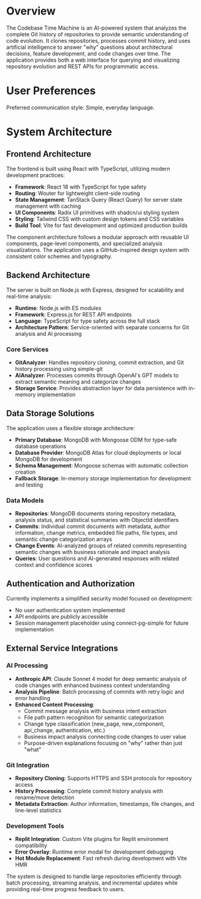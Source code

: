 # Overview

The Codebase Time Machine is an AI-powered system that analyzes the complete Git history of repositories to provide semantic understanding of code evolution. It clones repositories, processes commit history, and uses artificial intelligence to answer "why" questions about architectural decisions, feature development, and code changes over time. The application provides both a web interface for querying and visualizing repository evolution and REST APIs for programmatic access.

# User Preferences

Preferred communication style: Simple, everyday language.

# System Architecture

## Frontend Architecture
The frontend is built using React with TypeScript, utilizing modern development practices:

- **Framework**: React 18 with TypeScript for type safety
- **Routing**: Wouter for lightweight client-side routing
- **State Management**: TanStack Query (React Query) for server state management with caching
- **UI Components**: Radix UI primitives with shadcn/ui styling system
- **Styling**: Tailwind CSS with custom design tokens and CSS variables
- **Build Tool**: Vite for fast development and optimized production builds

The component architecture follows a modular approach with reusable UI components, page-level components, and specialized analysis visualizations. The application uses a GitHub-inspired design system with consistent color schemes and typography.

## Backend Architecture  
The server is built on Node.js with Express, designed for scalability and real-time analysis:

- **Runtime**: Node.js with ES modules
- **Framework**: Express.js for REST API endpoints
- **Language**: TypeScript for type safety across the full stack
- **Architecture Pattern**: Service-oriented with separate concerns for Git analysis and AI processing

### Core Services
- **GitAnalyzer**: Handles repository cloning, commit extraction, and Git history processing using simple-git
- **AIAnalyzer**: Processes commits through OpenAI's GPT models to extract semantic meaning and categorize changes
- **Storage Service**: Provides abstraction layer for data persistence with in-memory implementation

## Data Storage Solutions
The application uses a flexible storage architecture:

- **Primary Database**: MongoDB with Mongoose ODM for type-safe database operations
- **Database Provider**: MongoDB Atlas for cloud deployments or local MongoDB for development
- **Schema Management**: Mongoose schemas with automatic collection creation
- **Fallback Storage**: In-memory storage implementation for development and testing

### Data Models
- **Repositories**: MongoDB documents storing repository metadata, analysis status, and statistical summaries with ObjectId identifiers
- **Commits**: Individual commit documents with metadata, author information, change metrics, embedded file paths, file types, and semantic change categorization arrays
- **Change Events**: AI-analyzed groups of related commits representing semantic changes with business rationale and impact analysis
- **Queries**: User questions and AI-generated responses with related context and confidence scores

## Authentication and Authorization
Currently implements a simplified security model focused on development:
- No user authentication system implemented
- API endpoints are publicly accessible
- Session management placeholder using connect-pg-simple for future implementation

## External Service Integrations

### AI Processing
- **Anthropic API**: Claude Sonnet 4 model for deep semantic analysis of code changes with enhanced business context understanding
- **Analysis Pipeline**: Batch processing of commits with retry logic and error handling
- **Enhanced Content Processing**: 
  - Commit message analysis with business intent extraction
  - File path pattern recognition for semantic categorization
  - Change type classification (new_page, new_component, api_change, authentication, etc.)
  - Business impact analysis connecting code changes to user value
  - Purpose-driven explanations focusing on "why" rather than just "what"

### Git Integration
- **Repository Cloning**: Supports HTTPS and SSH protocols for repository access
- **History Processing**: Complete commit history analysis with rename/move detection
- **Metadata Extraction**: Author information, timestamps, file changes, and line-level statistics

### Development Tools
- **Replit Integration**: Custom Vite plugins for Replit environment compatibility
- **Error Overlay**: Runtime error modal for development debugging
- **Hot Module Replacement**: Fast refresh during development with Vite HMR

The system is designed to handle large repositories efficiently through batch processing, streaming analysis, and incremental updates while providing real-time progress feedback to users.